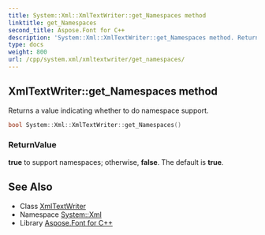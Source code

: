 ```yaml
---
title: System::Xml::XmlTextWriter::get_Namespaces method
linktitle: get_Namespaces
second_title: Aspose.Font for C++
description: 'System::Xml::XmlTextWriter::get_Namespaces method. Returns a value indicating whether to do namespace support in C++.'
type: docs
weight: 800
url: /cpp/system.xml/xmltextwriter/get_namespaces/
---
```

## XmlTextWriter::get_Namespaces method


Returns a value indicating whether to do namespace support.

```cpp
bool System::Xml::XmlTextWriter::get_Namespaces()
```


### ReturnValue

**true** to support namespaces; otherwise, **false**. The default is **true**.

## See Also

* Class [XmlTextWriter](../)
* Namespace [System::Xml](../../)
* Library [Aspose.Font for C++](../../../)
